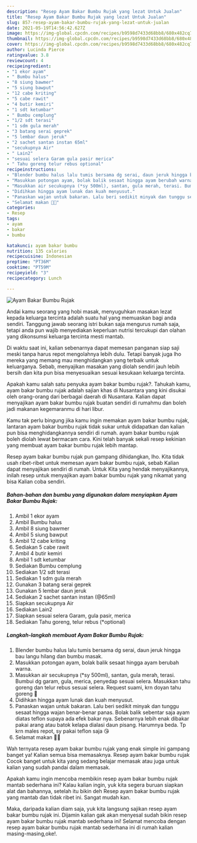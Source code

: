 ```yaml
---
description: "Resep Ayam Bakar Bumbu Rujak yang lezat Untuk Jualan"
title: "Resep Ayam Bakar Bumbu Rujak yang lezat Untuk Jualan"
slug: 857-resep-ayam-bakar-bumbu-rujak-yang-lezat-untuk-jualan
date: 2021-05-19T14:56:42.627Z
image: https://img-global.cpcdn.com/recipes/b9598d7433d68bb8/680x482cq70/ayam-bakar-bumbu-rujak-foto-resep-utama.jpg
thumbnail: https://img-global.cpcdn.com/recipes/b9598d7433d68bb8/680x482cq70/ayam-bakar-bumbu-rujak-foto-resep-utama.jpg
cover: https://img-global.cpcdn.com/recipes/b9598d7433d68bb8/680x482cq70/ayam-bakar-bumbu-rujak-foto-resep-utama.jpg
author: Lucinda Pierce
ratingvalue: 3.8
reviewcount: 4
recipeingredient:
- "1 ekor ayam"
- " Bumbu halus"
- "8 siung bawmer"
- "5 siung bawput"
- "12 cabe kriting"
- "5 cabe rawit"
- "4 butir kemiri"
- "1 sdt ketumbar"
- " Bumbu cemplung"
- "1/2 sdt terasi"
- "1 sdm gula merah"
- "3 batang serai geprek"
- "5 lembar daun jeruk"
- "2 sachet santan instan 65ml"
- "secukupnya Air"
- " Lain2"
- "sesuai selera Garam gula pasir merica"
- " Tahu goreng telur rebus optional"
recipeinstructions:
- "Blender bumbu halus lalu tumis bersama dg serai, daun jeruk hingga bau langu hilang dan bumbu masak."
- "Masukkan potongan ayam, bolak balik sesaat hingga ayam berubah warna."
- "Masukkan air secukupnya (*sy 500ml), santan, gula merah, terasi. Bumbui dg garam, gula, merica, penyedap sesuai selera. Masukkan tahu goreng dan telur rebus sesuai selera. Request suami, krn doyan tahu goreng 🤭"
- "Didihkan hingga ayam lunak dan kuah menyusut."
- "Panaskan wajan untuk bakaran. Lalu beri sedikit minyak dan tunggu sesaat hingga wajan benar-benar panas. Bolak balik sebentar saja ayam diatas teflon supaya ada efek bakar nya. Sebenarnya lebih enak dibakar pakai arang atau batok kelapa dialasi daun pisang. Harumnya beda. Tp krn males repot, sy pakai teflon saja 😘"
- "Selamat makan 🍚🍗"
categories:
- Resep
tags:
- ayam
- bakar
- bumbu

katakunci: ayam bakar bumbu 
nutrition: 135 calories
recipecuisine: Indonesian
preptime: "PT36M"
cooktime: "PT59M"
recipeyield: "3"
recipecategory: Lunch

---
```



![Ayam Bakar Bumbu Rujak](https://img-global.cpcdn.com/recipes/b9598d7433d68bb8/680x482cq70/ayam-bakar-bumbu-rujak-foto-resep-utama.jpg)

Andai kamu seorang yang hobi masak, menyuguhkan masakan lezat kepada keluarga tercinta adalah suatu hal yang memuaskan bagi anda sendiri. Tanggung jawab seorang istri bukan saja mengurus rumah saja, tetapi anda pun wajib menyediakan keperluan nutrisi tercukupi dan olahan yang dikonsumsi keluarga tercinta mesti mantab.

Di waktu  saat ini, kalian sebenarnya dapat memesan panganan siap saji meski tanpa harus repot mengolahnya lebih dulu. Tetapi banyak juga lho mereka yang memang mau menghidangkan yang terbaik untuk keluarganya. Sebab, menyajikan masakan yang diolah sendiri jauh lebih bersih dan kita pun bisa menyesuaikan sesuai kesukaan keluarga tercinta. 



Apakah kamu salah satu penyuka ayam bakar bumbu rujak?. Tahukah kamu, ayam bakar bumbu rujak adalah sajian khas di Nusantara yang kini disukai oleh orang-orang dari berbagai daerah di Nusantara. Kalian dapat menyajikan ayam bakar bumbu rujak buatan sendiri di rumahmu dan boleh jadi makanan kegemaranmu di hari libur.

Kamu tak perlu bingung jika kamu ingin memakan ayam bakar bumbu rujak, lantaran ayam bakar bumbu rujak tidak sukar untuk didapatkan dan kalian pun bisa menghidangkannya sendiri di rumah. ayam bakar bumbu rujak boleh diolah lewat bermacam cara. Kini telah banyak sekali resep kekinian yang membuat ayam bakar bumbu rujak lebih mantap.

Resep ayam bakar bumbu rujak pun gampang dihidangkan, lho. Kita tidak usah ribet-ribet untuk memesan ayam bakar bumbu rujak, sebab Kalian dapat menyajikan sendiri di rumah. Untuk Kita yang hendak menyajikannya, inilah resep untuk menyajikan ayam bakar bumbu rujak yang nikamat yang bisa Kalian coba sendiri.

<!--inarticleads1-->

##### Bahan-bahan dan bumbu yang digunakan dalam menyiapkan Ayam Bakar Bumbu Rujak:

1. Ambil 1 ekor ayam
1. Ambil  Bumbu halus
1. Ambil 8 siung bawmer
1. Ambil 5 siung bawput
1. Ambil 12 cabe kriting
1. Sediakan 5 cabe rawit
1. Ambil 4 butir kemiri
1. Ambil 1 sdt ketumbar
1. Sediakan  Bumbu cemplung
1. Sediakan 1/2 sdt terasi
1. Sediakan 1 sdm gula merah
1. Gunakan 3 batang serai geprek
1. Gunakan 5 lembar daun jeruk
1. Sediakan 2 sachet santan instan (@65ml)
1. Siapkan secukupnya Air
1. Sediakan  Lain2
1. Siapkan sesuai selera Garam, gula pasir, merica
1. Sediakan  Tahu goreng, telur rebus (*optional)




<!--inarticleads2-->

##### Langkah-langkah membuat Ayam Bakar Bumbu Rujak:

1. Blender bumbu halus lalu tumis bersama dg serai, daun jeruk hingga bau langu hilang dan bumbu masak.
1. Masukkan potongan ayam, bolak balik sesaat hingga ayam berubah warna.
1. Masukkan air secukupnya (*sy 500ml), santan, gula merah, terasi. Bumbui dg garam, gula, merica, penyedap sesuai selera. Masukkan tahu goreng dan telur rebus sesuai selera. Request suami, krn doyan tahu goreng 🤭
1. Didihkan hingga ayam lunak dan kuah menyusut.
1. Panaskan wajan untuk bakaran. Lalu beri sedikit minyak dan tunggu sesaat hingga wajan benar-benar panas. Bolak balik sebentar saja ayam diatas teflon supaya ada efek bakar nya. Sebenarnya lebih enak dibakar pakai arang atau batok kelapa dialasi daun pisang. Harumnya beda. Tp krn males repot, sy pakai teflon saja 😘
1. Selamat makan 🍚🍗




Wah ternyata resep ayam bakar bumbu rujak yang enak simple ini gampang banget ya! Kalian semua bisa memasaknya. Resep ayam bakar bumbu rujak Cocok banget untuk kita yang sedang belajar memasak atau juga untuk kalian yang sudah pandai dalam memasak.

Apakah kamu ingin mencoba membikin resep ayam bakar bumbu rujak mantab sederhana ini? Kalau kalian ingin, yuk kita segera buruan siapkan alat dan bahannya, setelah itu bikin deh Resep ayam bakar bumbu rujak yang mantab dan tidak ribet ini. Sangat mudah kan. 

Maka, daripada kalian diam saja, yuk kita langsung sajikan resep ayam bakar bumbu rujak ini. Dijamin kalian gak akan menyesal sudah bikin resep ayam bakar bumbu rujak mantab sederhana ini! Selamat mencoba dengan resep ayam bakar bumbu rujak mantab sederhana ini di rumah kalian masing-masing,oke!.


